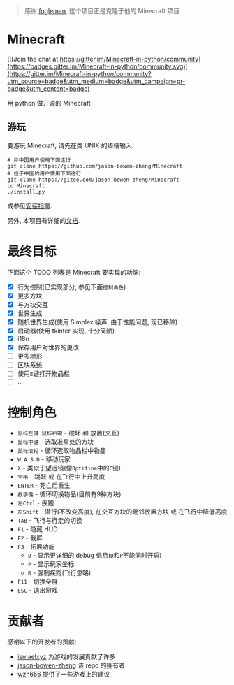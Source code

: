 > 感谢 [fogleman](https://github.com/fogleman/Minecraft), 这个项目正是克隆于他的 Minecraft 项目

# Minecraft

[![Join the chat at https://gitter.im/Minecraft-in-python/community](https://badges.gitter.im/Minecraft-in-python/community.svg)](https://gitter.im/Minecraft-in-python/community?utm_source=badge&utm_medium=badge&utm_campaign=pr-badge&utm_content=badge)

用 python 做开源的 Minecraft

## 游玩
要游玩 Minecraft, 请先在类 UNIX 的终端输入:
```shell
# 非中国用户使用下面这行
git clone https://github.com/jason-bowen-zheng/Minecraft
# 位于中国的用户使用下面这行
git clone https://gitee.com/jason-bowen-zheng/Minecraft
cd Minecraft
./install.py
```
或参见[安装指南](docs/guide.md).

另外, 本项目有详细的[文档](docs/README.md).

# 最终目标
下面这个 TODO 列表是 Minecraft 要实现的功能:

- [x] 行为控制(已实现部分, 参见下面`控制角色`)
- [x] 更多方块
- [x] 与方块交互
- [x] 世界生成
- [x] 随机世界生成(使用 Simplex 噪声, 由于性能问题, 现已移除)
- [x] 启动器(使用 tkinter 实现, 十分简陋)
- [x] i18n
- [x] 保存用户对世界的更改
- [ ] 更多地形
- [ ] 区块系统
- [ ] 使用`E`键打开物品栏
- [ ] ...

# 控制角色
- `鼠标左键 鼠标右键` - 破坏 和 放置(交互)
- `鼠标中键` - 选取准星处的方块
- `鼠标滚轮` - 循环选取物品栏中物品
- `W A S D` - 移动玩家
- `X` - 类似于望远镜(像`Optifine`中的`C`键)
- `空格` - 跳跃 或 在飞行中上升高度
- `ENTER` - 死亡后重生
- `数字键` - 循环切换物品(目前有9种方块)
- `左Ctrl` - 疾跑
- `左Shift` - 潜行(不改变高度), 在交互方块的毗邻放置方块 或 在飞行中降低高度
- `TAB` - 飞行与行走的切换
- `F1` - 隐藏 HUD
- `F2` - 截屏
- `F3` - 拓展功能
  - `D` - 显示更详细的 debug 信息(`D`和`P`不能同时开启)
  - `P` - 显示玩家坐标
  - `R` - 强制疾跑(飞行忽略)
- `F11` - 切换全屏
- `ESC` - 退出游戏

# 贡献者
感谢以下的开发者的贡献:

- [ismaelxyz](https://github.com/ismaelxyz) 为游戏的发展贡献了许多
- [jason-bowen-zheng](https://github.com/jason-bowen-zheng) 该 repo 的拥有者
- [wzh656](https://github.com/wzh656) 提供了一些游戏上的建议
